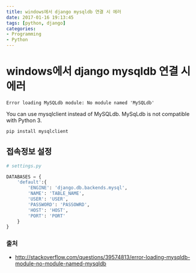 ```yaml
---
title: windows에서 django mysqldb 연결 시 에러
date: 2017-01-16 19:13:45
tags: [python, django]
categories:
- Programming
- Python
---
```


# windows에서 django mysqldb 연결 시 에러

```
Error loading MySQLdb module: No module named 'MySQLdb'
```


You can use mysqlclient instead of MySQLdb. MySqLdb is not compatible with Python 3.

```sh
pip install mysqlclient
```

## 접속정보 설정

```python
# settings.py

DATABASES = {
    'default':{
        'ENGINE': 'django.db.backends.mysql',
        'NAME': 'TABLE_NAME',
        'USER': 'USER',
        'PASSWORD': 'PASSOWRD',
        'HOST': 'HOST',
        'PORT': 'PORT'
    }
}
```



### 출처
- http://stackoverflow.com/questions/39574813/error-loading-mysqldb-module-no-module-named-mysqldb
